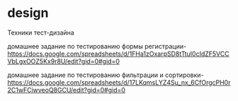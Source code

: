 # design



Техники тест-дизайна

домашнее задание по тестированию формы регистрации-https://docs.google.com/spreadsheets/d/1FHa1zOxarpSD8tTtuI0cIdZF5VCCVbLgxOOZ5Kx9r8U/edit?gid=0#gid=0

домашнее задание по тестированию фильтрации и сортировки-https://docs.google.com/spreadsheets/d/17LKqmsLYZ4Su_nx_6CfOrgcPH0r2C1wFCiwveoQ8GCU/edit?gid=0#gid=0
